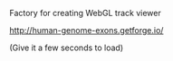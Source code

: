 Factory for creating WebGL track viewer

http://human-genome-exons.getforge.io/

(Give it a few seconds to load)

